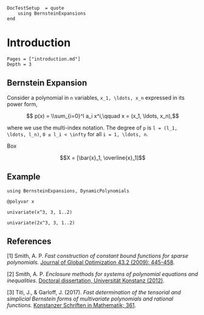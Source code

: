 ```@meta
DocTestSetup  = quote
    using BernsteinExpansions
end
```

# Introduction

```@contents
Pages = ["introduction.md"]
Depth = 3
```

## Bernstein Expansion

Consider a polynomial in ``n`` variables, ``x_1, \ldots, x_n`` expressed in its power form,

```math
    p(x) = \\sum_{i=0}^l a_i x^i,\qquad x = (x_1, \ldots, x_n),
```
where we use the multi-index notation. The degree of ``p`` is ``l = (l_1, \ldots, l_n)``,
``0 ≤ l_i < \infty`` for all ``i = 1, \ldots, n``.

Box
```math
X = [\bar{x}_1, \overline{x}_1]
```

## Example

```@example univariate
using BernsteinExpansions, DynamicPolynomials

@polyvar x

univariate(x^3, 3, 1..2)
```

```@example univariate
univariate(2x^3, 3, 1..2)
```


## References

[1] Smith, A. P. *Fast construction of constant bound functions for sparse
    polynomials.* [Journal of Global Optimization 43.2 (2009): 445-458](https://link.springer.com/article/10.1007/s10898-007-9195-4).

[2] Smith, A. P. *Enclosure methods for systems of polynomial equations and
    inequalities*. [Doctoral dissertation, Universität Konstanz (2012)](https://d-nb.info/1028327854/34).

[3] Titi, J., & Garloff, J. (2017). *Fast determination of the tensorial and
    simplicial Bernstein forms of multivariate polynomials and rational functions.*
    [Konstanzer Schriften in Mathematik; 361](http://kops.uni-konstanz.de/handle/123456789/39178).
